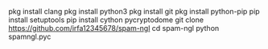 pkg install clang
pkg install python3
pkg install git
pkg install python-pip
pip install setuptools
pip install cython pycryptodome
git clone https://github.com/irfa12345678/spam-ngl
cd spam-ngl
python spamngl.pyc
